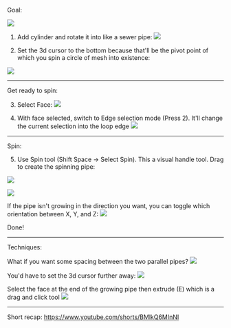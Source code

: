 
Goal:

![](https://i.imgur.com/pMmqJma.png)



1. Add cylinder and rotate it into like a sewer pipe:
![](https://i.imgur.com/uxaveMX.png)


2. Set the 3d cursor to the bottom because that'll be the pivot point of which you spin a circle of mesh into existence:

![](https://i.imgur.com/dBYs3i0.png)

---

Get ready to spin:

3. Select Face:
![](https://i.imgur.com/DZCOOUW.png)


4. With face selected, switch to Edge selection mode (Press 2). It'll change the current selection into the loop edge
![](https://i.imgur.com/yMUItHq.png)

---

Spin:

5. Use Spin tool (Shift Space -> Select Spin). This a visual handle tool. Drag to create the spinning pipe:

![](https://i.imgur.com/csobkXp.png)

![](https://i.imgur.com/uRdUtDc.png)

If the pipe isn't growing in the direction you want, you can toggle which orientation between X, Y, and Z:
![](https://i.imgur.com/H8e40Ah.png)


Done!

---

Techniques:

What if you want some spacing between the two parallel pipes?
![](https://i.imgur.com/OXeIaxR.png)

You'd have to set the 3d cursor further away:
![](https://i.imgur.com/9KON4id.png)


Select the face at the end of the growing pipe then extrude (E) which is a drag and click tool
![](https://i.imgur.com/Z3eSGNg.png)

---

Short recap:
https://www.youtube.com/shorts/BMlkQ6MInNI